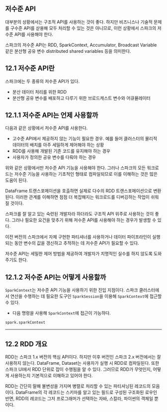 ## 저수준 API

대부분의 상황에서는 구조적 API를 사용하는 것이 좋다. 하지만 비즈니스나 기술적 문제를 구수준 API를 삳용해 모두 처리할 수 있는 것은 아니므로, 이런 상황에서 스파크의 저수준 API를 사용해야 한다.

스파크의 저수준 API는 RDD, SparkContext, Accumulator, Broadcast Variable 같은 분산형 공유 변수 distributed shared variables 등을 의미한다.



## 12.1 저수준 API란

스파크에는 두 종류의 저수준 API가 있다.

- 분산 데이터 처리를 위한 RDD
- 분산형 공유 변수를 배포하고 다루기 위한 브로드캐스트 변수와 어큐뮬레이터



## 12.1.1 저수준 API는 언제 사용할까

다음과 같은 상황에서 저수준 API를 사용한다.

- 고수준 API에서 제공하지 않는 기능이 필요한 경우. 예를 들어 클러스터의 물리적 데이터의 배치를 아주 세밀하게 제어해야 하는 상황
- RDD를 사용해 개발된 기존 코드를 유지해야 하는 경우
- 사용자가 정의한 공유 변수를 다뤄야 하는 경우

위와 같은 상황에서만 저수준 API 기능을 사용해야 한다. 그러나 스파크의 모든 워크로드는 저수준 기능을 사용하는 기초적인 형태로 컴파일되므로 이를 이해하는 것은 많은 도움이 된다.

DataFrame 트랜스포메이션을 호출하면 실제로 다수의 RDD 트랜스포메이션으로 변환된다. 이러한 관계를 이해하면 점점 더 복잡해지는 워크로드를 디버깅하는 작업이 쉬워질 것이다.

스파크를 잘 알고 있는 숙련된 개발자라 하더라도 구조적 API 위주로 사용하는 것이 좋다. 그러나 필요한 요건을 맞추기 위해 저수준 API를 사용해야 하는 경우가 발생할 수 있다.

이전 버전의 스파크에서 자체 구현한 파티셔너를 사용하거나 데이터 파이프라인이 실행되는 동안 변수의 값을 갱신하고 추적하는 데 저수준 API가 필요할 수 있다.

저수준 API는 세밀한 제어 방법을 제공하여 개발자가 치명적인 실수를 하지 않도록 도와주기도 한다.



## 12.1.2 저수준 API는 어떻게 사용할까

`SparkContext`는 저수준 API 기능을 사용하기 위한 진입 지점이다. 스파크 클러스터에서 연산을 수행하는 데 필요한 도구인 `SparkSession`을 이용해 `SparkContext`에 접근할 수 있다.

- 다음 명령을 사용해 `SparkContext`에 접근이 가능하다.

```python
spark.sparkContext
```



---

## 12.2 RDD 개요

RDD는 스파크 1.x 버전의 핵심 API이다. 하지만 이후 버전인 스파크 2.x 버전에서는 잘 사용하지 않는다. DataFrame, Dataset는 사용자가 실행 시 RDD로 컴파일된다. 또한 스파크 UI에서 RDD 단위로 잡이 수행됨을 알 수 있다. 그러므로 RDD가 무엇인지, 어떻게 사용하는지 기본적으로 이해하고 있어야 한다.

RDD는 간단히 말해 불변성을 가지며 병렬로 처리할 수 있는 파티셔닝된 레코드의 모음이다. DataFrame의 각 레코드는 스키마를 알고 있는 필드로 구성된 구조화된 로우인 반면, RDD의 레코드는 그저 프로그래머가 선택하는 자바, 스칼라, 파이썬의 객체일 뿐이다.



















